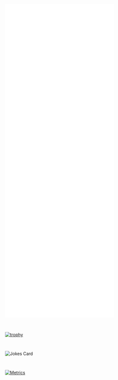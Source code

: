 [<img alt="Metrics" src="/github-metrics.svg">](#)

<br />

[![trophy](https://github-profile-trophy.vercel.app/?username=krasipeace&column=4&margin-w=15&margin-h=15&theme=darkhub)](https://github.com/ryo-ma/github-profile-trophy)

<br />

![Jokes Card](https://readme-jokes.vercel.app/api)

<br />

[![Metrics](https://github.com/Krasipeace/Krasipeace/actions/workflows/main.yml/badge.svg)](https://github.com/Krasipeace/Krasipeace/actions/workflows/main.yml)
<!---
Krasipeace/Krasipeace is a ✨ special ✨ repository because its `README.md` (this file) appears on your GitHub profile.
You can click the Preview link to take a look at your changes.
--->
